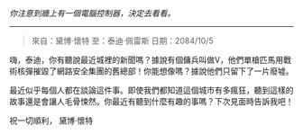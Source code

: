 _你注意到牆上有一個電腦控制器，決定去看看。_

---

> 來自：黛博·懷特
> 至：泰迪·佩雷斯
> 日期：2084/10/5

嗨，泰迪，你有聽說最近城裡的新聞嗎？據說有個傭兵叫做V，他們單槍匹馬用戰術核彈摧毀了網路安全集團的舊總部！你能想像嗎？據說他們只留下了一片廢墟。

最近似乎每個人都在談論這件事。即使我們都知道這個城市有多瘋狂，聽到這樣的故事還是會讓人毛骨悚然。你最近有聽到什麼有趣的事嗎？下次見面時告訴我吧！

祝一切順利，
黛博·懷特
